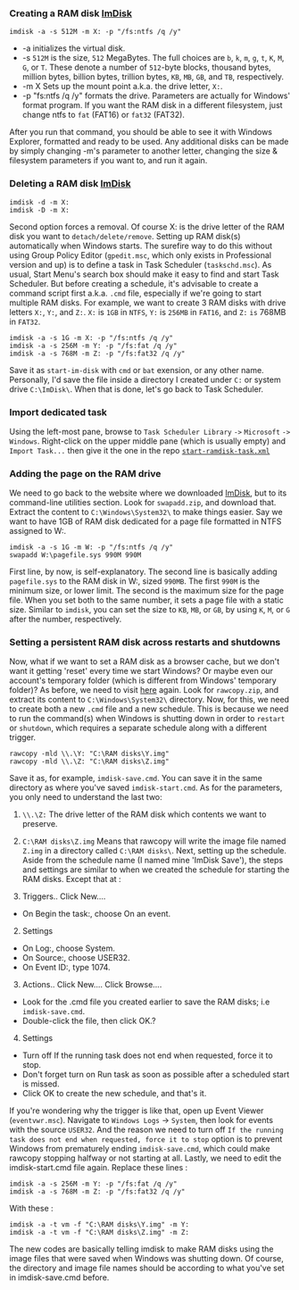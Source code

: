 ### Creating a RAM disk [ImDisk][imdisk]
```
imdisk -a -s 512M -m X: -p "/fs:ntfs /q /y"
```
 * -a initializes the virtual disk.
 * -s `512M` is the size, `512` MegaBytes.
    The full choices are `b`, `k`, `m`, `g`, `t`, `K`, `M`, `G`, or `T`.
    These denote a number of `512`-byte blocks, thousand bytes, million bytes,
    billion bytes, trillion bytes, `KB`, `MB`, `GB`, and `TB`, respectively.
 * -m X
    Sets up the mount point a.k.a. the drive letter, `X:`.
 * -p "fs:ntfs /q /y" formats the drive.
    Parameters are actually for Windows' format program.
    If you want the RAM disk in a different filesystem,
    just change ntfs to `fat` (FAT16) or `fat32` (FAT32).

After you run that command, you should be able to see it with Windows Explorer,
formatted and ready to be used. Any additional disks can be made by simply changing
-m's parameter to another letter, changing the size & filesystem parameters if you
want to, and run it again.

### Deleting a RAM disk [ImDisk](http://www.ltr-data.se/opencode.html/#ImDisk)

```
imdisk -d -m X:
imdisk -D -m X:
```
Second option forces a removal. Of course X: is the drive letter of the RAM disk
you want to `detach/delete/remove`. Setting up RAM disk(s) automatically when Windows
starts. The surefire way to do this without using Group Policy Editor (`gpedit.msc`,
which only exists in Professional version and up) is to define a task in Task Scheduler (`taskschd.msc`).
As usual, Start Menu's search box should make it easy to find and start Task Scheduler.
But before creating a schedule, it's advisable to create a command script first a.k.a.
`.cmd` file, especially if we're going to start multiple RAM disks.
For example, we want to create 3 RAM disks with drive letters `X:`, `Y:`, and `Z:`.
`X:` is `1GB` in `NTFS`, `Y:` is `256MB` in `FAT16`, and `Z:` `is` 768MB in `FAT32`.
```
imdisk -a -s 1G -m X: -p "/fs:ntfs /q /y"
imdisk -a -s 256M -m Y: -p "/fs:fat /q /y"
imdisk -a -s 768M -m Z: -p "/fs:fat32 /q /y"
```
Save it as `start-im-disk` with `cmd` or `bat` exension, or any other name.
Personally, I'd save the file inside a directory I created under `C:` or
system drive `C:\ImDisk\`. When that is done, let's go back to Task Scheduler.

### Import dedicated task

Using the left-most pane, browse to `Task Scheduler Library` `->` `Microsoft`
`->` `Windows`. Right-click on the upper middle pane (which is usually empty)
and `Import Task...` then give it the one in the repo [`start-ramdisk-task.xml`][task]

### Adding the page on the RAM drive

We need to go back to the website where we downloaded [ImDisk][imdisk], but to its
command-line utilities section. Look for `swapadd.zip`, and download that.
Extract the content to `C:\Windows\System32\` to make things easier.
Say we want to have 1GB of RAM disk dedicated for a page file formatted in NTFS assigned to W:.
```
imdisk -a -s 1G -m W: -p "/fs:ntfs /q /y"
swapadd W:\pagefile.sys 990M 990M
```
First line, by now, is self-explanatory. The second line is basically adding `pagefile.sys`
to the RAM disk in W:, sized `990MB`. The first `990M` is the minimum size, or lower limit.
The second is the maximum size for the page file. When you set both to the same number, it
sets a page file with a static size. Similar to `imdisk`, you can set the size to `KB`, `MB`,
or `GB`, by using `K`, `M`, or `G` after the number, respectively.

### Setting a persistent RAM disk across restarts and shutdowns

Now, what if we want to set a RAM disk as a browser cache, but we don't want it getting
'reset' every time we start Windows? Or maybe even our account's temporary folder
(which is different from Windows' temporary folder)? As before, we need to visit [here][imdisk] again.
Look for `rawcopy.zip`, and extract its content to `C:\Windows\System32\` directory.
Now, for this, we need to create both a new `.cmd` file and a new schedule.
This is because we need to run the command(s) when Windows is shutting down in
order to `restart` or `shutdown`, which requires a separate schedule along with a different trigger.
```
rawcopy -mld \\.\Y: "C:\RAM disks\Y.img"
rawcopy -mld \\.\Z: "C:\RAM disks\Z.img"
```
Save it as, for example, `imdisk-save.cmd`. You can save it in the same directory as where
you've saved `imdisk-start.cmd`. As for the parameters, you only need to understand the last two:
  1. `\\.\Z:` The drive letter of the RAM disk which contents we want to preserve.
  2. `C:\RAM disks\Z.img` Means that rawcopy will write the image file named `Z.img` in a directory called `C:\RAM disks\`.
Next, setting up the schedule. Aside from the schedule name (I named mine 'ImDisk Save'), the steps
and settings are similar to when we created the schedule for starting the RAM disks.
Except that at :

1. Triggers.. Click New....
  * On Begin the task:, choose On an event.
2. Settings
 * On Log:, choose System.
 * On Source:, choose USER32.
 * On Event ID:, type 1074.
3. Actions.. Click New.... Click Browse....
 * Look for the .cmd file you created earlier to save the RAM disks; i.e `imdisk-save.cmd`.
 * Double-click the file, then click OK.?
4. Settings
 * Turn off If the running task does not end when requested, force it to stop.
 * Don't forget turn on Run task as soon as possible after a scheduled start is missed.
 * Click OK to create the new schedule, and that's it.

If you're wondering why the trigger is like that, open up Event Viewer (`eventvwr.msc`).
Navigate to `Windows Logs` -> `System`, then look for events with the source `USER32`.
And the reason we need to turn off `If the running task does not end when requested, force it to stop`
option is to prevent Windows from prematurely ending `imdisk-save.cmd`, which could make rawcopy
stopping halfway or not starting at all.
Lastly, we need to edit the imdisk-start.cmd file again.
Replace these lines :
```
imdisk -a -s 256M -m Y: -p "/fs:fat /q /y"
imdisk -a -s 768M -m Z: -p "/fs:fat32 /q /y"
```
With these :
```
imdisk -a -t vm -f "C:\RAM disks\Y.img" -m Y:
imdisk -a -t vm -f "C:\RAM disks\Z.img" -m Z:
```
The new codes are basically telling imdisk to make RAM disks using the image
files that were saved when Windows was shutting down. Of course, the directory
and image file names should be according to what you've set in imdisk-save.cmd before.

[task]: https://github.com/dvdvideo1234/WindowsBatches/blob/master/BrowserCashe/start-ramdisk-task.xml
[imdisk]: http://www.ltr-data.se/opencode.html/#ImDisk
